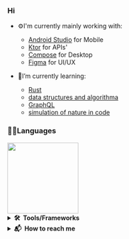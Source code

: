 ### Hi   
- ⚙I'm currently mainly working with:
    - [Android Studio](https://developer.android.com/studio) for Mobile
    - [Ktor](https://ktor.io) for APIs'
    - [Compose](https://www.jetbrains.com/lp/compose-mpp/) for Desktop
    - [Figma](https://www.figma.com) for UI/UX
    
- 🌱I’m currently learning:
    - [Rust](https://doc.rust-lang.org/book/) 
    - [data structures and algorithma](leetcode.com/problemset/all/)
    - [GraphQL](https://graphql.org/)
    - [simulation of nature in code](https://natureofcode.com/book/chapter-2-forces/)

### 👨‍💻Languages

  <img height=160eo src="https://github-readme-stats.vercel.app/api/top-langs/?username=CherifiMi&hide=makefile,llvm,css,scss,html&hide_title=true&hide_border=true&langs_count=5&layout=compact&bg_color=00000000&text_color=ffffff"/>
  

 
 <details>
  <summary><b>🛠️&nbsp;&nbsp;Tools/Frameworks&nbsp</b></summary>
  <br/>
  
  [![My Skills](https://skillicons.dev/icons?i=androidstudio,cs,dotnet,figma,heroku,idea,rust,mongodb,ktor,java,kotlin,visualstudio,sqlite,vscode)](https://skillicons.dev)
  
</details>

<details>
  <summary><b>📬&nbsp;&nbsp;How&nbsp;to&nbsp;reach me</b></summary>
  <br/>
  
  
-   Discord: mito#4310
-   Email: cherifi154949@gmail.com
-   LinkedIn: [Mouafak Cherifi](https://www.linkedin.com/in/cherifi-mouafak/)
  

</details>

